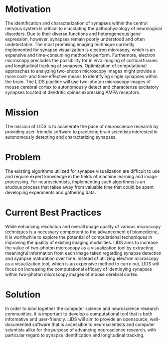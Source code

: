# Motivation 

The identification and characterization of synapses within the central nervous system is critical to elucidating the pathophysiology of neurological disorders. Due to their diverse functions and heterogeneous gene expression, however, synapses remain poorly understood and often undetectable. The most promising imaging technique currently implemented for synapse visualization is electron microsopy, which is an expensive and time-consuming method to perform. Furthemore, electron microscopy precludes the possibility for in vivo imaging of cortical tissues and longitudinal tracking of synapses. Optimization of computational approaches to analyzing two-photon microscopy images might provide a more cost- and time-effective means to identifying single synapses within the brain. The LIDS pipeline will use two-photon microscopy images of mouse cerebral cortex to autonomously detect and characterize excitatory synapses located at dendritic spines expressing AMPA receptors. 

# Mission 

The mission of LIDS is to accelerate the pace of neuroscience research by providing user-friendly software to practicing brain scientists interested in autonomously detecting and characterizing synapses. 

# Problem 

The existing algorithms utilized for synapse visualization are difficult to use and require expert knowledge in the fields of machine learning and image processing. For neuroscientists, implementing such algorithms is an arudous process that takes away from valuable time that could be spent developing experiments and gathering data. 

# Current Best Practices 

While enhancing resolution and overall image quality of various microscopy techniques is a necessary component to the advancement of biomedicine, it is worthwhile to explore the potential of computational techqniques in improving the quality of existing imaging modalities. LIDS aims to increase the value of two-photon microscopy as a visualization tool by extracting meaningful information from each image taken regarding synapse detection and syanpse maturation over time. Instead of utilizing electron microscopy as a visualization tool, which is an expensive method to carry out, LIDS will focus on increasing the computational efficacy of identidying synapses within two-photon microscopy images of mouse cerebral cortex. 

# Solution 

In order to bind together the computer science and neuroscience research communities, it is important to develop a computational tool that is both informative and user-friendly. LIDS will aim to provide an opensource, well-documented software that is accessible to neuroscientists and computer scientists alike for the purpose of advancing neuroscience research, with particular regard to synapse identification and longitudinal tracking. 
